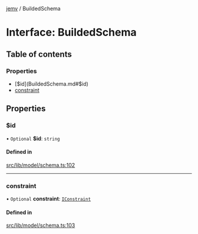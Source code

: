 [jemv](../README.md) / BuildedSchema

# Interface: BuildedSchema

## Table of contents

### Properties

- [$id](BuildedSchema.md#$id)
- [constraint](BuildedSchema.md#constraint)

## Properties

### $id

• `Optional` **$id**: `string`

#### Defined in

[src/lib/model/schema.ts:102](https://github.com/data7expressions/jemv/blob/8fc7e43bbe8003ed3c89190ec9032f686bac5421/src/lib/model/schema.ts#L102)

___

### constraint

• `Optional` **constraint**: [`IConstraint`](IConstraint.md)

#### Defined in

[src/lib/model/schema.ts:103](https://github.com/data7expressions/jemv/blob/8fc7e43bbe8003ed3c89190ec9032f686bac5421/src/lib/model/schema.ts#L103)
